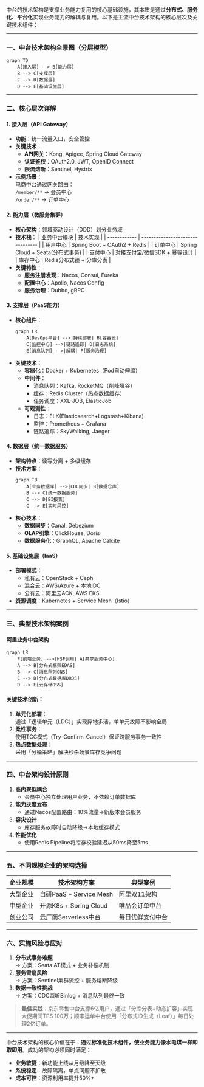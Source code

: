 中台的技术架构是支撑业务能力复用的核心基础设施，其本质是通过**分布式、服务化、平台化**实现业务能力的解耦与复用。以下是主流中台技术架构的核心层次及关键技术组件：

---

### 一、中台技术架构全景图（分层模型）
```mermaid
graph TD
    A[接入层] --> B[能力层]
    B --> C[支撑层]
    C --> D[数据层]
    D --> E[基础设施层]
```

---

### 二、核心层次详解
#### 1. **接入层（API Gateway）**
   - **功能**：统一流量入口，安全管控
   - **关键技术**：
     - **API网关**：Kong, Apigee, Spring Cloud Gateway
     - **认证鉴权**：OAuth2.0, JWT, OpenID Connect
     - **限流熔断**：Sentinel, Hystrix
   - **示例场景**：  
     电商中台通过网关路由：  
     `/member/**` → 会员中心  
     `/order/**` → 订单中心

#### 2. **能力层（微服务集群）**
   - **核心架构**：领域驱动设计（DDD）划分业务域
   - **技术栈**：
     | 业务中台模块 | 技术实现                         |
     | ------------ | -------------------------------- |
     | 用户中心     | Spring Boot + OAuth2 + Redis     |
     | 订单中心     | Spring Cloud + Seata(分布式事务) |
     | 支付中心     | 对接支付宝/微信SDK + 幂等设计    |
     | 库存中心     | Redis分布式锁 + 分库分表         |
   - **关键特性**：
     - **服务注册发现**：Nacos, Consul, Eureka
     - **配置中心**：Apollo, Nacos Config
     - **服务治理**：Dubbo, gRPC

#### 3. **支撑层（PaaS能力）**
   - **核心组件**：
     ```mermaid
     graph LR
         A[DevOps平台] -->|持续部署| B[容器云]
         C[监控中心] -->|链路追踪| D[日志系统]
         E[消息队列] -->|解耦| F[服务治理]
     ```
   - **关键技术**：
     - **容器化**：Docker + Kubernetes（Pod自动伸缩）
     - **中间件**：
       - 消息队列：Kafka, RocketMQ（削峰填谷）
       - 缓存：Redis Cluster（热点数据缓存）
       - 任务调度：XXL-JOB, ElasticJob
     - **可观测性**：
       - 日志：ELK(Elasticsearch+Logstash+Kibana)
       - 监控：Prometheus + Grafana
       - 链路追踪：SkyWalking, Jaeger

#### 4. **数据层（统一数据服务）**
   - **架构特点**：读写分离 + 多级缓存
   - **技术方案**：
     ```mermaid
     graph TB
         A[业务数据库] -->|CDC同步| B[数据仓库]
         B --> C[统一数据服务]
         C --> D[BI报表]
         C --> E[实时风控]
     ```
   - **核心技术**：
     - **数据同步**：Canal, Debezium
     - **OLAP引擎**：ClickHouse, Doris
     - **数据服务化**：GraphQL, Apache Calcite

#### 5. **基础设施层（IaaS）**
   - **部署模式**：
     - 私有云：OpenStack + Ceph
     - 混合云：AWS/Azure + 本地IDC
     - 公有云：阿里云ACK, AWS EKS
   - **资源调度**：Kubernetes + Service Mesh（Istio）

---

### 三、典型技术架构案例
#### 阿里业务中台架构
```mermaid
graph LR
    F[前端业务] -->|HSF调用| A[共享服务中心]
    A --> B[分布式框架EDAS]
    B --> C[消息队列ONS]
    C --> D[分布式数据库DRDS]
    D --> E[云存储OSS]
```

#### 关键技术创新：
1. **单元化部署**：  
   通过「逻辑单元（LDC）」实现异地多活，单单元故障不影响全局
2. **柔性事务**：  
   使用TCC模式（Try-Confirm-Cancel）保证跨服务事务一致性
3. **热点数据处理**：  
   采用「分桶策略」解决秒杀场景库存竞争问题

---

### 四、中台架构设计原则
1. **高内聚低耦合**  
   - 会员中心独立处理用户业务，不依赖订单数据库
2. **能力灰度发布**  
   - 通过Nacos配置路由：10%流量→新版本会员服务
3. **容灾设计**  
   - 库存服务故障时自动降级→本地缓存模式
4. **性能优化**  
   - 使用Redis Pipeline将库存校验延迟从50ms降至5ms

---

### 五、不同规模企业的架构选择
| 企业规模 | 技术架构方案            | 典型案例         |
| -------- | ----------------------- | ---------------- |
| 大型企业 | 自研PaaS + Service Mesh | 阿里双11架构     |
| 中型企业 | 开源K8s + Spring Cloud  | 唯品会订单中台   |
| 创业公司 | 云厂商Serverless中台    | 每日优鲜支付中台 |

---

### 六、实施风险与应对
1. **分布式事务难题**  
   → 方案：Seata AT模式 + 业务补偿机制  
2. **服务雪崩风险**  
   → 方案：Sentinel集群流控 + 服务熔断降级  
3. **数据一致性挑战**  
   → 方案：CDC监听Binlog + 消息队列最终一致  

> **最佳实践**：京东零售中台支撑6亿用户，通过「分库分表+动态扩容」实现大促期间TPS 100万；顺丰运单中台使用「分布式ID生成（Leaf）」每日处理2亿订单。

---

中台技术架构的核心价值在于：**通过标准化技术组件，使业务能力像水电煤一样即取即用**。成功的架构必须同时满足：
- **业务敏捷**：新功能上线从月级降至天级  
- **系统稳定**：故障隔离，单点问题不扩散  
- **成本可控**：资源利用率提升50%+